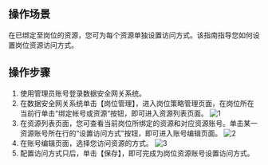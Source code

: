 ## 操作场景
在已绑定至岗位的资源，您可为每个资源单独设置访问方式。该指南指导您如何设置岗位资源访问方式。



## 操作步骤
1. 使用管理员账号登录数据安全网关系统。
2. 在数据安全网关系统单击【岗位管理】，进入岗位策略管理页面，在岗位所在当前行单击“绑定帐号或资源“按钮，即可进入资源列表页面。
![1](https://main.qcloudimg.com/raw/d742abfdb7bb07138c593bd09b271bf4.png)
3. 在资源列表页面，您可查看当前岗位所绑定的资源和对应资源账号。单击某一资源账号所在行的“设置访问方式”按钮，即可进入账号编辑页面。
![2](https://main.qcloudimg.com/raw/241c94518b9b4a9d3f6ea5f40964558f.png)
4. 在账号编辑页面，选择您访问资源的方式。
![3](https://main.qcloudimg.com/raw/b3311e3c0e16e2e98b323940bc4b6990.png)
5. 配置访问方式只后，单击【保存】，即可完成为岗位资源账号设置访问方式。
